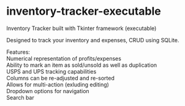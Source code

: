 # inventory-tracker-executable
Inventory Tracker built with Tkinter framework (executable) <br />

Designed to track your inventory and expenses, CRUD using SQLite. <br />

Features: <br /> 
Numerical representation of profits/expenses <br />
Ability to mark an item as sold/unsold as well as duplication <br />
USPS and UPS tracking capabilities <br />
Columns can be re-adjusted and re-sorted <br />
Allows for multi-action (exluding editing) <br />
Dropdown options for navigation <br />
Search bar  
